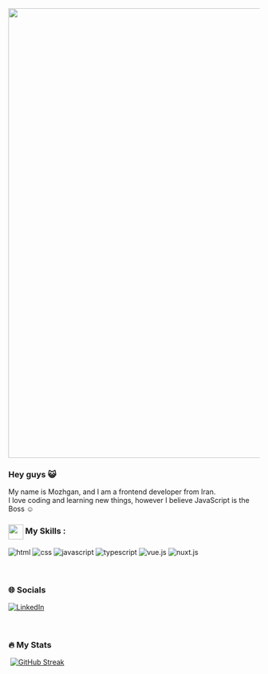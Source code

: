 <img src="https://user-images.githubusercontent.com/74038190/213910845-af37a709-8995-40d6-be59-724526e3c3d7.gif" width="900">

### Hey guys :smiley_cat:

My name is Mozhgan, and I am a frontend developer from Iran.
<br>
I love coding and learning new things, however I believe JavaScript is the Boss :relaxed:

### <img align="center" src="https://user-images.githubusercontent.com/74038190/212284087-bbe7e430-757e-4901-90bf-4cd2ce3e1852.gif" width="30"> My Skills :
<div id="badges">
  <img src="https://img.shields.io/badge/HTML-FF5722?style=for-the-badge&logo=HTML5&logoColor=white" alt="html"/>
  <img src="https://img.shields.io/badge/CSS-blue?style=for-the-badge&logo=CSS3&logoColor=white" alt="css"/>
  <img src="https://img.shields.io/badge/javascript-3a464b?style=for-the-badge&logo=javascript&logoColor=yellow" alt="javascript"/>
  <img src="https://img.shields.io/badge/typescript-0747a6?style=for-the-badge&logo=typescript&logoColor=white" alt="typescript"/>
  <img src="https://img.shields.io/badge/vuejs-2EC866?style=for-the-badge&logo=vue.js&logoColor=white" alt="vue.js"/>
  <img src="https://img.shields.io/badge/nuxtjs-2EC866?style=for-the-badge&logo=nuxt.js&logoColor=white" alt="nuxt.js"/>
</div>
<br></br>

### :globe_with_meridians: Socials

<div id="badges">
   <a href="https://www.linkedin.com/in/mozhgan-kabki-192335179?utm_source=share&utm_campaign=share_via&utm_content=profile&utm_medium=android_app">
    <img src="https://img.shields.io/badge/LinkedIn-0747a6?style=for-the-badge&logo=linkedin&logoColor=white" alt="LinkedIn"/>
   </a>
</div>
<br></br>

### :fire: My Stats

<img src="https://komarev.com/ghpvc/?username=mozhgan-k&style=flat-square&color=B31312" alt=""/>
<a href="https://git.io/streak-stats"><img src="https://github-readme-streak-stats.herokuapp.com?user=mozhgan-k&theme=dark&card_width=900" alt="GitHub Streak" /></a>
